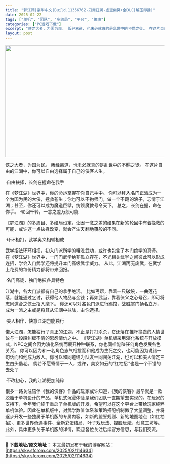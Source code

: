 ```yaml
---
title: "梦江湖|豪华中文|Build.11356762-刀舞狂澜-虚空幽冥+全DLC|解压即撸|"
date: 2025-02-22
tags: ["单机", "团队", "多结局", "平台", "策略"]
categories: ["PC游戏下载"]
excerpt: "侠之大者，为国为民。 叛经离道，也未必就真的是乱世中的不羁之徒。 在这片自由的江湖中，你可以自由选择属于自己的侠客人生。 ·自由抉择，长剑在握命在我手 在《梦江湖》世界中，你的命运掌握在你自己手中。 你可以拜入名门正派成为一个为国为民的大侠，拯救苍生；你也可以不拘师门，做一个不羁的浪子，忘情于江湖；&hellip;"
layout: post
---
```


<img class="aligncenter size-full wp-image-114627" src="https://sky.sfcrom.com/wp-content/uploads/2025/02/2025022214022164.webp" alt="" width="616" height="353" />

侠之大者，为国为民。
叛经离道，也未必就真的是乱世中的不羁之徒。
在这片自由的江湖中，你可以自由选择属于自己的侠客人生。

·自由抉择，长剑在握命在我手

在《梦江湖》世界中，你的命运掌握在你自己手中。
你可以拜入名门正派成为一个为国为民的大侠，拯救苍生；你也可以不拘师门，做一个不羁的浪子，忘情于江湖；甚至，你还可以成为魔道巨擘，统领魔教号令天下。
总之，长剑在握，命在你手。
·轮回千转，一念之差万般可能

《梦江湖》的多周目、多结局设定，让因一念之差的结果在新的轮回中有着挽救的可能，或许这一点抉择改变，就会产生天翻地覆般的不同。

·环环相扣，武学奥义相辅相成

武学招法环环相扣，初入门派所学的粗浅武功，或许也包含了本门绝学的真谛。
在《梦江湖》世界中，一门门武学绝非孤立存在，不光相关武学之间彼此可以形成连招，学会入门武学还将提升本门高级武学威力。
从此，江湖再无废武，在武学上花费的每份精力都将带来回报。

·名门高徒，独门绝技各具特色

江湖中，各大门派都有自己的拿手绝活。
比如丐帮，靠着一只破碗，一曲莲花落，就能通过乞讨，获得他人物品与金钱；再如武当，靠着侠义之心号召，即可将志同道合之侠士招入麾下。
你还可以对各色门派进行踢馆，战胜掌门扬名立万，成为一派之主或是将其从江湖中抹除，由你选择。

·美人相伴，快意江湖岂能独行

偌大江湖，怎能独行？真正的江湖，不止是打打杀杀，它还落在推杯换盏的人情世故与一段段纠缠不清的恩怨情仇之中。
《梦江湖》单机版采用演化系统与开放模式，NPC之间会因为演化系统而展开种种联系，你也同样能和任何角色发展各色关系。
你可以因为和一名角色志气相投而和他成为生死之交，也可能因为说错一句话而和他成为敌人。你可以和同道结为队友一同闯荡江湖，也可以和美人情定三生白头偕老。
倘若不愿寄情于一人，或许，美女如云的“红袖招”也是一个不错的去处？

·不改初心，我的江湖更加纯粹

很多一路关注陪伴《我的侠客》作品的玩家或许知道，《我的侠客》最早就是一款脱胎于单机设计的产品，单机式沉浸体验是我们团队一直期望去实现的。在玩家的支持下，今年我们终于重启了单机版的开发，希望可以在这个平台上带给玩家纯粹单机体验。因此在单机版中，对武学数值体系和策略搭配机制做了大量调整，并将逐步开发一些独属于单机版的专属内容，如新的盟誓规则、新的地图地点（如红袖招）、更多世界奇遇事件、全新彩蛋结局、叶子戏玩法、捏脸玩法、创意工坊等。此外，具体更多关于单机版的详情，欢迎各位关注后续官方信息，与我们交流。

---
📖 **下载地址/原文地址：** 本文最初发布于我的博客网站：[https://sky.sfcrom.com/2025/02/114634](https://sky.sfcrom.com/2025/02/114634)
